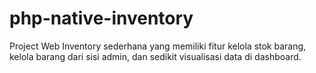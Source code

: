 # php-native-inventory
Project Web Inventory sederhana yang memiliki fitur kelola stok barang, kelola barang dari sisi admin, dan sedikit visualisasi data di dashboard.
